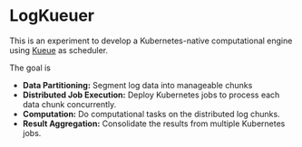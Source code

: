 # LogKueuer

This is an experiment to develop a Kubernetes-native computational engine using [Kueue](https://github.com/kubernetes-sigs/kueue) as scheduler.

The goal is 
- **Data Partitioning:** Segment log data into manageable chunks 
- **Distributed Job Execution:** Deploy Kubernetes jobs to process each data chunk concurrently.
- **Computation:** Do computational tasks on the distributed log chunks.
- **Result Aggregation:** Consolidate the results from multiple Kubernetes jobs.
